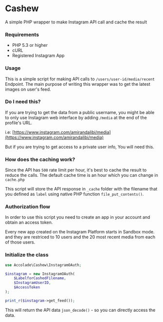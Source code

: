 # Cashew
A simple PHP wrapper to make Instagram API call and cache the result

### Requirements

- PHP 5.3 or higher
- cURL
- Registered Instagram App

### Usage

This is a simple script for making API calls to `/users/user-id/media/recent` Endpoint. The main purpose of writing this wrapper was to get the latest images on user's feed.

### Do I need this?

If you are trying to get the data from a public username, you might be able to only use Instagram web interface by adding `/media` at the end of the profile's URL.

i.e: [https://www.instagram.com/amirandalibi/media](https://www.instagram.com/amirandalibi/media)

But if you are trying to get access to a private user info, You will need this.

### How does the caching work?

Since the API has `500` rate limit per hour, it's best to cache the result to reduce the calls. The default cache time is an hour which you can change in `cache.php`

This script will store the API response in `_cache` folder with the filename that you defined as `label` using native PHP function `file_put_contents()`.

### Authorization flow

In order to use this script you need to create an app in your account and obtain an access token.

Every new app created on the Instagram Platform starts in Sandbox mode. and they are restriced to 10 users and the 20 most recent media from each of those users.

### Initialize the class

```php
use Accolade\Cashew\InstagramOAuth;

$instagram = new InstagramOAuth(
	$LabelforCashedFilename,
	$InstagramUserID,
	$AccessToken
);

print_r($instagram->get_feed());
```

This will return the API data `json_decode()` - so you can directly access the data.

